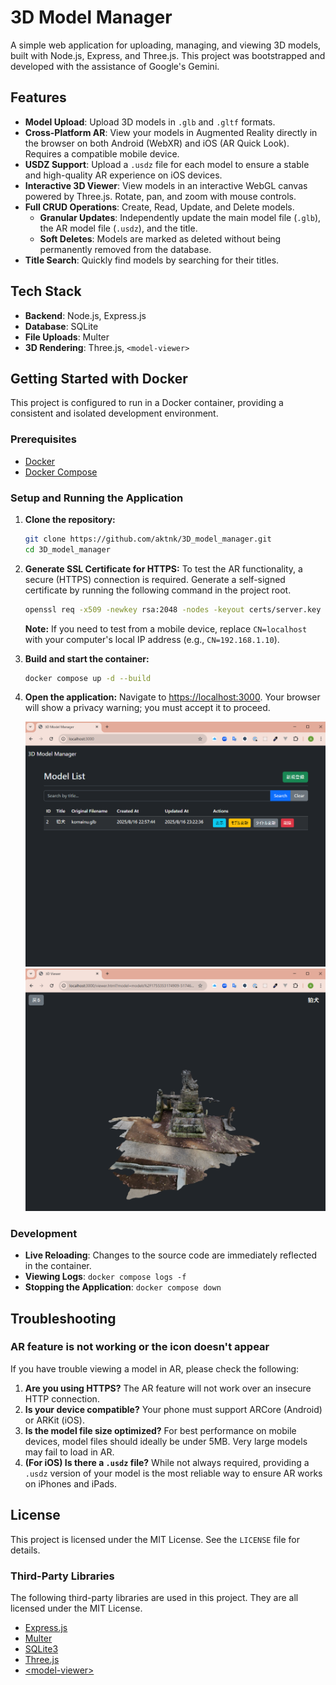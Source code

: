 # 3D Model Manager

A simple web application for uploading, managing, and viewing 3D models, built with Node.js, Express, and Three.js. This project was bootstrapped and developed with the assistance of Google's Gemini.

## Features

- **Model Upload**: Upload 3D models in `.glb` and `.gltf` formats.
- **Cross-Platform AR**: View your models in Augmented Reality directly in the browser on both Android (WebXR) and iOS (AR Quick Look). Requires a compatible mobile device.
- **USDZ Support**: Upload a `.usdz` file for each model to ensure a stable and high-quality AR experience on iOS devices.
- **Interactive 3D Viewer**: View models in an interactive WebGL canvas powered by Three.js. Rotate, pan, and zoom with mouse controls.
- **Full CRUD Operations**: Create, Read, Update, and Delete models.
  - **Granular Updates**: Independently update the main model file (`.glb`), the AR model file (`.usdz`), and the title.
  - **Soft Deletes**: Models are marked as deleted without being permanently removed from the database.
- **Title Search**: Quickly find models by searching for their titles.

## Tech Stack

- **Backend**: Node.js, Express.js
- **Database**: SQLite
- **File Uploads**: Multer
- **3D Rendering**: Three.js, `<model-viewer>`

## Getting Started with Docker

This project is configured to run in a Docker container, providing a consistent and isolated development environment.

### Prerequisites

- [Docker](https://www.docker.com/)
- [Docker Compose](https://docs.docker.com/compose/install/)

### Setup and Running the Application

1.  **Clone the repository:**

    ```sh
    git clone https://github.com/aktnk/3D_model_manager.git
    cd 3D_model_manager
    ```

2.  **Generate SSL Certificate for HTTPS:**
    To test the AR functionality, a secure (HTTPS) connection is required. Generate a self-signed certificate by running the following command in the project root.

    ```bash
    openssl req -x509 -newkey rsa:2048 -nodes -keyout certs/server.key -out certs/server.crt -days 365 -subj "/C=JP/ST=Tokyo/L=Tokyo/O=Dev/CN=localhost"
    ```

    **Note:** If you need to test from a mobile device, replace `CN=localhost` with your computer's local IP address (e.g., `CN=192.168.1.10`).

3.  **Build and start the container:**

    ```bash
    docker compose up -d --build
    ```

4.  **Open the application:**
    Navigate to [https://localhost:3000](https://localhost:3000). Your browser will show a privacy warning; you must accept it to proceed.

    ![image of index.html](sample/index.png)
    ![image of viewer.html](sample/viewer.png)

### Development

- **Live Reloading**: Changes to the source code are immediately reflected in the container.
- **Viewing Logs**: `docker compose logs -f`
- **Stopping the Application**: `docker compose down`

## Troubleshooting

### AR feature is not working or the icon doesn't appear

If you have trouble viewing a model in AR, please check the following:

1.  **Are you using HTTPS?** The AR feature will not work over an insecure HTTP connection.
2.  **Is your device compatible?** Your phone must support ARCore (Android) or ARKit (iOS).
3.  **Is the model file size optimized?** For best performance on mobile devices, model files should ideally be under 5MB. Very large models may fail to load in AR.
4.  **(For iOS) Is there a `.usdz` file?** While not always required, providing a `.usdz` version of your model is the most reliable way to ensure AR works on iPhones and iPads.

## License

This project is licensed under the MIT License. See the `LICENSE` file for details.

### Third-Party Libraries

The following third-party libraries are used in this project. They are all licensed under the MIT License.

- [Express.js](https://expressjs.com/)
- [Multer](https://github.com/expressjs/multer)
- [SQLite3](https://github.com/TryGhost/node-sqlite3)
- [Three.js](https://threejs.org/)
- [\<model-viewer\>](https://modelviewer.dev/)
